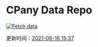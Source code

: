 # CPany Data Repo

[![Fetch data](https://github.com/yjl9903/CPany/actions/workflows/fetch.yml/badge.svg)](https://github.com/yjl9903/CPany/actions/workflows/fetch.yml)

<!-- START_SECTION: update_time -->
更新时间：[2021-08-16 15:37](https://www.timeanddate.com/worldclock/fixedtime.html?msg=Fetch+data&iso=20210816T153747&p1=237)
<!-- END_SECTION: update_time -->
